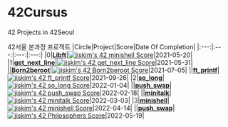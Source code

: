 # 42Cursus
42 Projects in 42Seoul

42서울 본과정 프로젝트
|Circle|Project|Score|Date Of Completion|
|:---:|:---:|:---:|:---:|
|0|**[Libft](https://github.com/jis-kim/42Cursus/tree/master/libft)**|[![jiskim's 42 minishell Score](https://badge42.vercel.app/api/v2/cl1nab7n9000609jvhalrzajr/project/2521473)](https://github.com/JaeSeoKim/badge42)|2021-05-20|
|1|**[get_next_line](https://github.com/jis-kim/42Cursus/tree/master/get_next_line)**|[![jiskim's 42 get_next_line Score](https://badge42.vercel.app/api/v2/cl1nab7n9000609jvhalrzajr/project/2177382)](https://github.com/JaeSeoKim/badge42)|2021-05-31|
||**[Born2beroot](https://evening-cushion-319.notion.site/Born2beRoot-adf4fb7a50044494a72eaaa0b073fc2d)**|[![jiskim's 42 Born2beroot Score](https://badge42.vercel.app/api/v2/cl1nab7n9000609jvhalrzajr/project/2183064)](https://github.com/JaeSeoKim/badge42)|2021-07-05|
||**[ft_printf](https://github.com/jis-kim/42Cursus/tree/master/ft_printf)**|[![jiskim's 42 ft_printf Score](https://badge42.vercel.app/api/v2/cl1nab7n9000609jvhalrzajr/project/2177383)](https://github.com/JaeSeoKim/badge42)|2021-09-26|
|2|**[so_long](https://github.com/jis-kim/42Cursus/tree/master/so_long)**|[![jiskim's 42 so_long Score](https://badge42.vercel.app/api/v2/cl1nab7n9000609jvhalrzajr/project/2355836)](https://github.com/JaeSeoKim/badge42)|2022-01-04|
||**[push_swap](https://github.com/jis-kim/42Cursus/tree/master/push_swap)**|[![jiskim's 42 push_swap Score](https://badge42.vercel.app/api/v2/cl1nab7n9000609jvhalrzajr/project/2453081)](https://github.com/JaeSeoKim/badge42)|2022-02-18|
||**[minitalk](https://github.com/jis-kim/42Cursus/tree/master/minitalk)**|[![jiskim's 42 minitalk Score](https://badge42.vercel.app/api/v2/cl1nab7n9000609jvhalrzajr/project/2500671)](https://github.com/JaeSeoKim/badge42)|2022-03-03|
|3|**[minishell](https://github.com/jis-kim/42Cursus/tree/master/minishell)**|[![jiskim's 42 minishell Score](https://badge42.vercel.app/api/v2/cl1nab7n9000609jvhalrzajr/project/2521473)](https://github.com/JaeSeoKim/badge42)|2022-04-14|
||**[push_swap](https://github.com/jis-kim/42Cursus/tree/master/philosophers)**|[![jiskim's 42 Philosophers Score](https://badge42.vercel.app/api/v2/cl1nab7n9000609jvhalrzajr/project/2505997)](https://github.com/JaeSeoKim/badge42)|2022-05-19|
